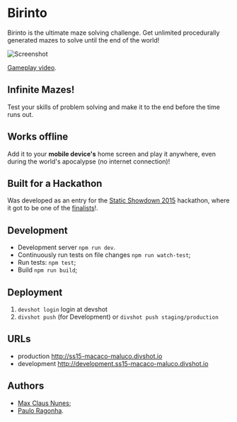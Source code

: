 # Birinto

Birinto is the ultimate maze solving challenge. Get unlimited procedurally generated mazes to solve until the end of the world!

![Screenshot](https://raw.githubusercontent.com/macaco-maluco/birinto/master/screenshot.jpg)

[Gameplay video](https://www.youtube.com/watch?v=5Z04I65kDSI).

## Infinite Mazes!

Test your skills of problem solving and make it to the end before the time runs out.

## Works offline

Add it to your **mobile device's** home screen and play it anywhere, even during the world's apocalypse (no internet connection)!

## Built for a Hackathon

Was developed as an entry for the [Static Showdown 2015](http://2015.staticshowdown.com/teams/macaco-maluco) hackathon, where it got to be one of the [finalists](http://2015.staticshowdown.com/winners)!.

## Development

* Development server `npm run dev`.
* Continuously run tests on file changes `npm run watch-test`;
* Run tests: `npm test`;
* Build `npm run build`;

## Deployment

1. `devshot login` login at devshot
2. `divshot push` (for Development) or `divshot push staging/production`

## URLs

* production http://ss15-macaco-maluco.divshot.io
* development http://development.ss15-macaco-maluco.divshot.io

## Authors

* [Max Claus Nunes](https://github.com/maxcnunes);
* [Paulo Ragonha](https://github.com/pirelenito).

